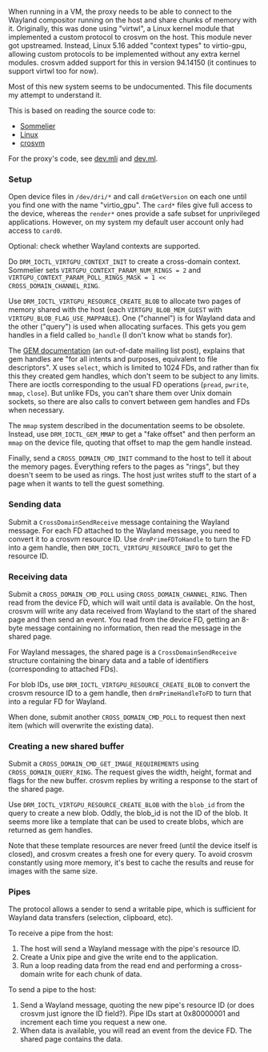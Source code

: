 When running in a VM, the proxy needs to be able to connect to the Wayland compositor running on the host and share chunks of memory with it.
Originally, this was done using "virtwl", a Linux kernel module that implemented a custom protocol to crosvm on the host.
This module never got upstreamed. Instead, Linux 5.16 added "context types" to virtio-gpu, allowing custom protocols to be implemented without any extra kernel modules.
crosvm added support for this in version 94.14150 (it continues to support virtwl too for now).

Most of this new system seems to be undocumented.
This file documents my attempt to understand it.

This is based on reading the source code to:
- [Sommelier](https://chromium.googlesource.com/chromiumos/platform2/+/refs/heads/main/vm_tools/sommelier/virtualization/virtgpu_channel.cc)
- [Linux](https://git.kernel.org/pub/scm/linux/kernel/git/torvalds/linux.git/tree/drivers/gpu/drm/virtio?h=v5.16&id=df0cc57e057f18e44dac8e6c18aba47ab53202f9)
- [crosvm](https://github.com/google/crosvm/tree/main/rutabaga_gfx/src/cross_domain)

For the proxy's code, see [dev.mli](./virtio_gpu/dev.mli) and [dev.ml](./virtio_gpu/dev.ml).

### Setup

Open device files in `/dev/dri/*` and call `drmGetVersion` on each one until you find one with the name "virtio_gpu".
The `card*` files give full access to the device, whereas the `render*` ones provide a safe subset for unprivileged applications.
However, on my system my default user account only had access to `card0`.

Optional: check whether Wayland contexts are supported.

Do `DRM_IOCTL_VIRTGPU_CONTEXT_INIT` to create a cross-domain context.
Sommelier sets `VIRTGPU_CONTEXT_PARAM_NUM_RINGS = 2`
and `VIRTGPU_CONTEXT_PARAM_POLL_RINGS_MASK = 1 << CROSS_DOMAIN_CHANNEL_RING`.

Use `DRM_IOCTL_VIRTGPU_RESOURCE_CREATE_BLOB` to allocate two pages of memory shared with the host
(each `VIRTGPU_BLOB_MEM_GUEST` with `VIRTGPU_BLOB_FLAG_USE_MAPPABLE`).
One ("channel") is for Wayland data and the other ("query") is used when allocating surfaces.
This gets you gem handles in a field called `bo_handle` (I don't know what `bo` stands for).

The [GEM documentation](https://lwn.net/Articles/283798/) (an out-of-date mailing list post),
explains that gem handles are "for all intents and purposes, equivalent to file descriptors".
X uses `select`, which is limited to 1024 FDs, and rather than fix this they created gem handles,
which don't seem to be subject to any limits.
There are ioctls corresponding to the usual FD operations (`pread`, `pwrite`, `mmap`, `close`).
But unlike FDs, you can't share them over Unix domain sockets,
so there are also calls to convert between gem handles and FDs when necessary.

The `mmap` system described in the documentation seems to be obsolete.
Instead, use `DRM_IOCTL_GEM_MMAP` to get a "fake offset" and then perform an `mmap` on the device file,
quoting that offset to map the gem handle instead.

Finally, send a `CROSS_DOMAIN_CMD_INIT` command to the host to tell it about the memory pages.
Everything refers to the pages as "rings", but they doesn't seem to be used as rings.
The host just writes stuff to the start of a page when it wants to tell the guest something.

### Sending data

Submit a `CrossDomainSendReceive` message containing the Wayland message.
For each FD attached to the Wayland message, you need to convert it to a crosvm resource ID.
Use `drmPrimeFDToHandle` to turn the FD into a gem handle, then `DRM_IOCTL_VIRTGPU_RESOURCE_INFO`
to get the resource ID.

### Receiving data

Submit a `CROSS_DOMAIN_CMD_POLL` using `CROSS_DOMAIN_CHANNEL_RING`.
Then read from the device FD, which will wait until data is available.
On the host, crosvm will write any data received from Wayland to the start of the shared page
and then send an event.
You read from the device FD, getting an 8-byte message containing no information,
then read the message in the shared page.

For Wayland messages, the shared page is a `CrossDomainSendReceive` structure
containing the binary data and a table of identifiers (corresponding to attached FDs).

For blob IDs, use `DRM_IOCTL_VIRTGPU_RESOURCE_CREATE_BLOB` to convert the crosvm resource ID to a gem handle,
then `drmPrimeHandleToFD` to turn that into a regular FD for Wayland.

When done, submit another `CROSS_DOMAIN_CMD_POLL` to request then next item
(which will overwrite the existing data).

### Creating a new shared buffer

Submit a `CROSS_DOMAIN_CMD_GET_IMAGE_REQUIREMENTS` using `CROSS_DOMAIN_QUERY_RING`.
The request gives the width, height, format and flags for the new buffer.
crosvm replies by writing a response to the start of the shared page.

Use `DRM_IOCTL_VIRTGPU_RESOURCE_CREATE_BLOB` with the `blob_id` from the query
to create a new blob. Oddly, the blob_id is not the ID of the blob.
It seems more like a template that can be used to create blobs, which are returned as gem handles.

Note that these template resources are never freed (until the device itself is closed),
and crosvm creates a fresh one for every query.
To avoid crosvm constantly using more memory,
it's best to cache the results and reuse for images with the same size.

### Pipes

The protocol allows a sender to send a writable pipe, which is sufficient for Wayland data transfers (selection, clipboard, etc).

To receive a pipe from the host:

1. The host will send a Wayland message with the pipe's resource ID.
2. Create a Unix pipe and give the write end to the application.
3. Run a loop reading data from the read end and performing a cross-domain write for each chunk of data.

To send a pipe to the host:

1. Send a Wayland message, quoting the new pipe's resource ID (or does crosvm just ignore the ID field?).
   Pipe IDs start at 0x80000001 and increment each time you request a new one.
2. When data is available, you will read an event from the device FD. The shared page contains the data.
